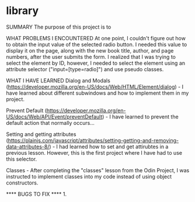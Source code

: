 # library

SUMMARY
The purpose of this project is to 

WHAT PROBLEMS I ENCOUNTERED
At one point, I couldn't figure out how to obtain the input value of the selected radio button. I needed this value to display it on the page, along with the new book title, author, and page numbers, after the user submits the form. I realized that I was trying to select the element by ID, however, I needed to select the element using an attribute selector ("input=[type=radio]") and use pseudo classes.

WHAT I HAVE LEARNED
Dialog and Modals (https://developer.mozilla.org/en-US/docs/Web/HTML/Element/dialog) - I have learned about different subwindows and how to implement them in my project. 

Prevent Default (https://developer.mozilla.org/en-US/docs/Web/API/Event/preventDefault) - I have learned to prevent the default action that normally occurs...

Setting and getting attributes (https://plainjs.com/javascript/attributes/setting-getting-and-removing-data-attributes-8/) - I had learned how to set and get attirubtes in a previous lesson. However, this is the first project where I have had to use this selector.

Classes - After completing the "classes" lesson from the Odin Project, I was instructed to implement classes into my code instead of using object constructors. 

**** BUGS TO FIX ****
1. 
